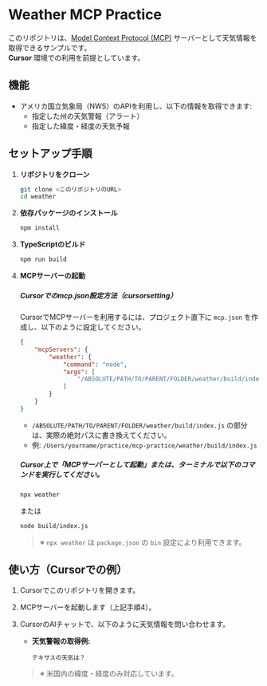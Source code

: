 # Weather MCP Practice

このリポジトリは、[Model Context Protocol (MCP)](https://github.com/modelcontextprotocol) サーバーとして天気情報を取得できるサンプルです。  
**Cursor** 環境での利用を前提としています。

## 機能

- アメリカ国立気象局（NWS）のAPIを利用し、以下の情報を取得できます:
  - 指定した州の天気警報（アラート）
  - 指定した緯度・経度の天気予報

## セットアップ手順

1. **リポジトリをクローン**

   ```sh
   git clone <このリポジトリのURL>
   cd weather
   ```

2. **依存パッケージのインストール**

   ```sh
   npm install
   ```

3. **TypeScriptのビルド**

   ```sh
   npm run build
   ```

4. **MCPサーバーの起動**

    ##### Cursorでのmcp.json設定方法（cursorsetting）

    CursorでMCPサーバーを利用するには、プロジェクト直下に `mcp.json` を作成し、以下のように設定してください。

    ```json
    {
        "mcpServers": {
            "weather": {
                "command": "node",
                "args": [
                    "/ABSOLUTE/PATH/TO/PARENT/FOLDER/weather/build/index.js"
                ]
            }
        }
    }
    ```

    - `/ABSOLUTE/PATH/TO/PARENT/FOLDER/weather/build/index.js` の部分は、実際の絶対パスに書き換えてください。
    - 例: `/Users/yourname/practice/mcp-practice/weather/build/index.js`

   
   ##### Cursor上で「MCPサーバーとして起動」または、ターミナルで以下のコマンドを実行してください。

   ```sh
   npx weather
   ```

   または

   ```sh
   node build/index.js
   ```

   > ※ `npx weather` は `package.json` の `bin` 設定により利用できます。

## 使い方（Cursorでの例）

1. Cursorでこのリポジトリを開きます。
2. MCPサーバーを起動します（上記手順4）。
3. CursorのAIチャットで、以下のように天気情報を問い合わせます。

   - **天気警報の取得例:**
     ```
     テキサスの天気は？
     ```

   > ※ 米国内の緯度・経度のみ対応しています。

